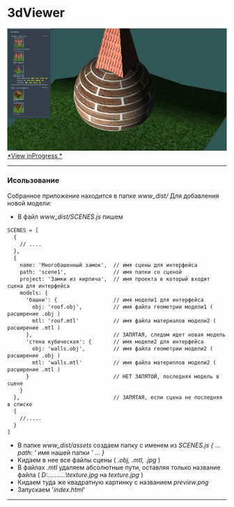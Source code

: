
# 3dViewer

![pic](https://github.com/fire888/3dViewer/blob/master/www_dist/styles/screenshot.jpg)  
[*View inProgress *](http://js.otrisovano.ru/tests/180816Viewer/master)

____

### Исользование

Собранное приложение находится в папке *www_dist/*
Для добавления новой модели: 
* В файл *www_dist/SCENES.js* пишем
```
SCENES = [
  {
    // ....
  },
  {
    name: 'Многобашенный замок',  // имя сцены для интерфейса 
    path: 'scene1',               // имя папки со сценой
    project: 'Замки из кирпича',  // имя проекта в который входит сцена для интерфейса         
    models: {
      'башни': {                  // имя модели1 для интерфейса
        obj: 'roof.obj',          // имя файла геометрии модели1 ( расширение .obj )
        mtl: 'roof.mtl'           // имя файла материалов модели2 ( расширение .mtl )
      },                          // ЗАПЯТАЯ, следом идет новая модель  
      'стена кубическая': {       // имя модели2 для интерфейса 
        obj: 'walls.obj',         // имя файла геометрии модели2 ( расширение .obj )
        mtl: 'walls.mtl'          // имя файла материплов модели2 ( расширение .mtl ) 
      }                           // НЕТ ЗАПЯТОЙ, последняя модель в сцене 
    }
  },                              // ЗАПЯТАЯ, если сцена не последняя в списке 
  {
    //.....
  }
]
```
* В папке *www_dist/assets* создаем папку с именем из *SCENES.js { ... path: '* имя нашей папки *' ... }*  
* Кидаем в нее все файлы сцены ( *.obj, .mtl, .jpg* )
* В файлах *.mtl* удаляем абсолютные пути, оставляя только название файла ( *D:\...\....\...\texture.jpg* на *texture.jpg* )
* Кидаем туда же квадратную картинку с названием *preview.png*   
* Запускаем '*index.html*'

____